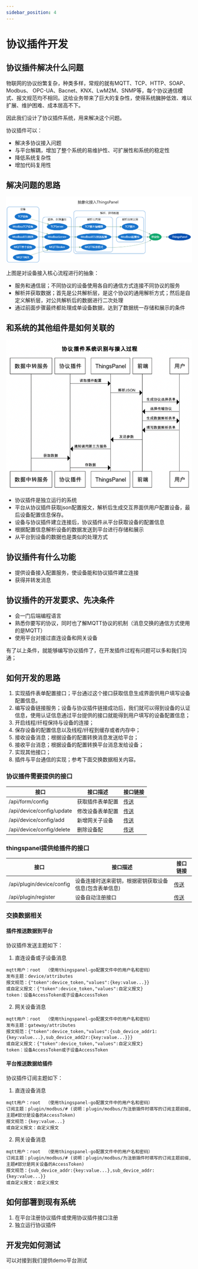 ```yaml
---
sidebar_position: 4
---
```



# 协议插件开发


## 协议插件解决什么问题

物联网的协议纷繁复杂，种类多样，常规的就有MQTT、TCP、HTTP、SOAP、Modbus、 OPC-UA、Bacnet、KNX、LwM2M、SNMP等，每个协议通信模式、报文规范均不相同。这给业务带来了巨大的复杂性，使得系统臃肿低效、难以扩展、维护困难、成本居高不下。

因此我们设计了协议插件系统，用来解决这个问题。

协议插件可以：
- 解决多协议接入问题
- 与平台解耦，增加了整个系统的易维护性、可扩展性和系统的稳定性
- 降低系统复杂性
- 增加代码复用性

## 解决问题的思路
![抽象化接入ThingsPanel平台](../001.png)

上图是对设备接入核心流程进行的抽象：
- 服务和通信层；不同协议的设备使用各自的通信方式连接不同协议的服务
- 解析并获取数据；首先是公共解析层，是这个协议的通用解析方式；然后是自定义解析层，对公共解析后的数据进行二次处理
- 通过前面步骤最终都处理成单设备数据，达到了数据统一存储和展示的条件

## 和系统的其他组件是如何关联的



![协议插件与ThingsPanel的数据流转](../002.png)

- 协议插件是独立运行的系统
- 平台从协议插件获取json配置报文，解析后生成交互界面供用户配置设备，最后设备配置信息保存。
- 设备与协议插件建立连接后，协议插件从平台获取设备的配置信息
- 根据配置信息解析设备的数据发送到平台进行存储和展示
- 从平台到设备的数据也是类似的处理方式

## 协议插件有什么功能

- 提供设备接入配置服务，使设备能和协议插件建立连接
- 获得并转发消息

## 协议插件的开发要求、先决条件

- 会一门后端编程语言
- 熟悉你要写的协议，同时也了解MQTT协议的机制（消息交换的通信方式使用的是MQTT）
- 使用平台对接过直连设备和网关设备

有了以上条件，就能够编写协议插件了，在开发插件过程有问题可以多和我们沟通；

## 如何开发的思路

1. 实现插件表单配置接口；平台通过这个接口获取信息生成界面供用户填写设备配置信息。
1. 编写设备链接服务；设备与协议插件链接成功后，我们就可以得到设备的认证信息，使用认证信息通过平台提供的接口就能得到用户填写的设备配置信息；
1. 开启线程/纤程保持与设备的连接；
1. 保存设备的配置信息以及线程/纤程到缓存或者内存中；
1. 接收设备消息；根据设备的配置转换消息发送给平台；
1. 接收平台消息；根据设备的配置转换平台消息发给设备；
1. 实现其他接口；
1. 插件与平台通信的实现；参考下面交换数据相关内容。

### 协议插件需要提供的接口

| 接口                          | 接口描述              |接口链接|
| ----------- | ---------- | ---------- |
| /api/form/config              | 获取插件表单配置      |[传送](https://www.apifox.cn/apidoc/shared-34b48097-8c3a-4ffe-907e-12ff3c669936/api-43746721) |
| /api/device/config/update     | 修改设备表单配置        |[传送](https://www.apifox.cn/apidoc/shared-34b48097-8c3a-4ffe-907e-12ff3c669936/api-43903019)|
| /api/device/config/add        | 新增网关子设备        |[传送](https://www.apifox.cn/apidoc/shared-34b48097-8c3a-4ffe-907e-12ff3c669936/api-43925736)|
| /api/device/config/delete        | 删除设备配       |[传送](https://www.apifox.cn/apidoc/shared-34b48097-8c3a-4ffe-907e-12ff3c669936/api-43965145)|

### thingspanel提供给插件的接口

| 接口                          | 接口描述              |接口链接|
| ----------- | ---------- | ---------- |
| /api/plugin/device/config           | 设备连接时送来密钥，根据密钥获取设备信息(包含表单信息) | [传送](https://www.apifox.cn/apidoc/shared-34b48097-8c3a-4ffe-907e-12ff3c669936/api-43535958)      |
| /api/plugin/register | 设备自动注册接口 | [传送](https://www.apifox.cn/apidoc/shared-34b48097-8c3a-4ffe-907e-12ff3c669936/api-51644896)      |

### 交换数据相关

#### 插件推送数据到平台

协议插件发送主题如下：

1. 直连设备或子设备消息
```text
mqtt用户：root  （使用thingspanel-go配置文件中的用户名和密码）
发布主题：device/attributes
报文规范：{"token":device_token,"values":{key:value...}}
或自定义报文：{"token":device_token,"values":自定义报文}
token：设备AccessToken或子设备AccessToken
```
2. 网关设备消息
```text
mqtt用户：root  （使用thingspanel-go配置文件中的用户名和密码）
发布主题：gateway/attributes
报文规范：{"token":device_token,"values":{sub_device_addr1:{key:value...},sub_device_add2r:{key:value...}}}
或自定义报文：{"token":device_token,"values":自定义报文}
token：设备AccessToken或子设备AccessToken
```

#### 平台推送数据给插件


协议插件订阅主题如下：

1. 直连设备消息
```text
mqtt用户：root  （使用thingspanel-go配置文件中的用户名和密码）
订阅主题：plugin/modbus/# (说明：plugin/modbus/为注册插件时填写的订阅主题前缀,主题#部分是设备的AccessToken)  
报文规范：{key:value...}
或自定义报文：自定义报文
```
2. 网关设备消息
```text
mqtt用户：root  （使用thingspanel-go配置文件中的用户名和密码）
订阅主题：plugin/modbus/# (说明：plugin/modbus/为注册插件时填写的订阅主题前缀,主题#部分是网关设备的AccessToken)  
报文规范：{sub_device_addr:{key:value...},sub_device_addr:{key:value...}}
或自定义报文：自定义报文
```


## 如何部署到现有系统
1. 在平台注册协议插件或使用协议插件接口注册
1. 独立运行协议插件

## 开发完如何测试

可以对接到我们提供demo平台测试


